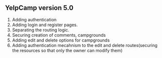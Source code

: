 ## YelpCamp version 5.0
1. Adding authentication
2. Adding login and register pages. 
3. Separating the routing logic.
4. Securing creation of comments, campgrounds
5. Adding edit and delete options for campgrounds
6. Adding authentication mecahnism to the edit and delete routes(securing the resources so that only
the owner can modify them)